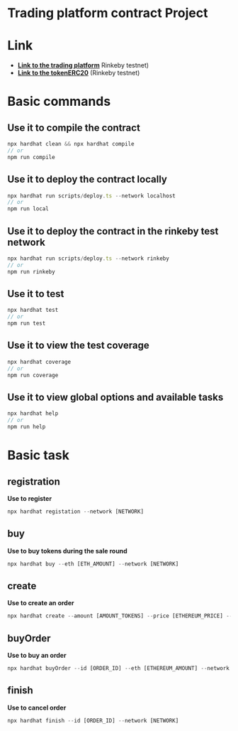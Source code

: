 # Trading platform contract Project

# Link

- **[Link to the trading platform](https://rinkeby.etherscan.io/address/0x64121245F3bD7dBebd179aa16eFf7175FBEfffC6)** Rinkeby testnet)
- **[Link to the tokenERC20](https://rinkeby.etherscan.io/address/0x9E3bC657c2F716d310F96459b4A1F8Ba9ae552AD)** (Rinkeby testnet)

# Basic commands

## Use it to compile the contract

```TypeScript
npx hardhat clean && npx hardhat compile
// or
npm run compile
```

## Use it to deploy the contract locally

```TypeScript
npx hardhat run scripts/deploy.ts --network localhost
// or
npm run local
```

## Use it to deploy the contract in the rinkeby test network

```TypeScript
npx hardhat run scripts/deploy.ts --network rinkeby
// or
npm run rinkeby
```

## Use it to test

```TypeScript
npx hardhat test
// or
npm run test
```

## Use it to view the test coverage

```TypeScript
npx hardhat coverage
// or
npm run coverage
```

## Use it to view global options and available tasks

```TypeScript
npx hardhat help
// or
npm run help
```

# Basic task

## registration

**Use to register**

```TypeScript
npx hardhat registation --network [NETWORK]
```

## buy

**Use to buy tokens during the sale round**

```TypeScript
npx hardhat buy --eth [ETH_AMOUNT] --network [NETWORK]
```

## create

**Use to create an order**

```TypeScript
npx hardhat create --amount [AMOUNT_TOKENS] --price [ETHEREUM_PRICE] --network [NETWORK]
```

## buyOrder

**Use to buy an order**

```TypeScript
npx hardhat buyOrder --id [ORDER_ID] --eth [ETHEREUM_AMOUNT] --network [NETWORK]
```

## finish

**Use to cancel order**

```TypeScript
npx hardhat finish --id [ORDER_ID] --network [NETWORK]
```
